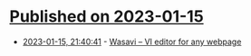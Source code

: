 # [Published on 2023-01-15](index.md)

* [2023-01-15, 21:40:41](https://news.ycombinator.com/item?id=34393791) - [Wasavi – VI editor for any webpage](http://appsweets.net/wasavi/)
